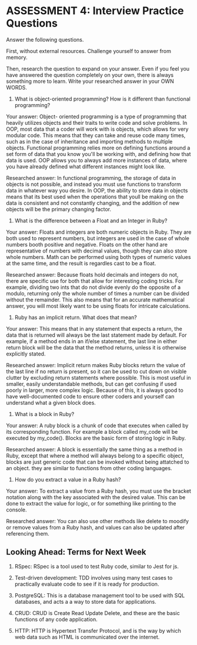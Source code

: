 # ASSESSMENT 4: Interview Practice Questions

Answer the following questions.

First, without external resources. Challenge yourself to answer from memory.

Then, research the question to expand on your answer. Even if you feel you have answered the question completely on your own, there is always something more to learn. Write your researched answer in your OWN WORDS.

1. What is object-oriented programming? How is it different than functional programming?

Your answer: Object- oriented programming is a type of programming that heavily utilizes objects and their traits to write code and solve problems. In OOP, most data that a coder will work with is objects, which allows for very modular code. This means that they can take and reuse code many times, such as in the case of inheritance and importing methods to multiple objects. Functional programming relies more on defining functions around a set form of data that you know you'll be working with, and defining how that data is used. OOP allows you to always add more instances of data, where you have already defined what different instances might look like.

Researched answer: In functional programming, the storage of data in objects is not possible, and instead you must use functions to transform data in whatever way you desire. In OOP, the ability to store data in objects means that its best used when the operations that youll be making on the data is consistent and not constantly changing, and the addition of new objects will be the primary changing factor.

1. What is the difference between a Float and an Integer in Ruby?

Your answer: Floats and integers are both numeric objects in Ruby. They are both used to represent numbers, but integers are used in the case of whole numbers booth positive and negative. Floats on the other hand are representative of numbers with decimal values, though they can also store whole numbers. Math can be performed using both types of numeric values at the same time, and the result is regardles cast to be a float.

Researched answer: Because floats hold decimals and integers do not, there are specific use for both that allow for interesting coding tricks. For example, dividing two ints that do not divide evenly do the opposite of a modulo, returning only the whole number of times a number can be divided without the remainder. This also means that for an accurate mathematical answer, you will most likely want to be using floats for intricate calculations.

1. Ruby has an implicit return. What does that mean?

Your answer: This means that in any statement that expects a return, the data that is returned will always be the last statement made by default. For example, if a method ends in an if/else statement, the last line in either return block will be the data that the method returns, unless it is otherwise explicitly stated.

Researched answer: Implicit return makes Ruby blocks return the value of the last line if no return is present, so it can be used to cut down on visible clutter by excluding return statements where possible. This is most useful in smaller, easily understandable methods,  but can get confusing if used poorly in larger, more complex logic. Because of this, it is always good to have well-documented code to ensure other coders and yourself can understand what a given block does.

1. What is a block in Ruby?

Your answer: A ruby block is a chunk of code that executes when called by its corresponding function. For example a block called my_code will be executed by my_code(). Blocks are the basic form of storing logic in Ruby.

Researched answer: A block is essentially the same thing as a method in Ruby, except that where a method will always belong to a specific object, blocks are just generic code that can be invoked without being attatched to an object. they are similar to functions from other coding languages.

1. How do you extract a value in a Ruby hash?

Your answer: To extract a value from a Ruby hash, you must use the bracket notation along with the key associated with the desired value. This can be done to extract the value for logic, or for something like printing to the console.

Researched answer: You can also use other methods like delete to moodify or remove values from a Ruby hash, and values can also be updated after referencing them.

## Looking Ahead: Terms for Next Week

1. RSpec: RSpec is a tool used to test Ruby code, similar to Jest for js.

2. Test-driven development: TDD involves using many test cases to practically evaluate code to see if it is ready for production.

3. PostgreSQL: This is a database management tool to be used with SQL databases, and acts a a way to store data for applications.

4. CRUD: CRUD is Create Read Update Delete, and these are the basic functions of any code application.

5. HTTP: HTTP is Hypertext Transfer Protocol, and is the way by which web data such as HTML is communicated over the internet.
